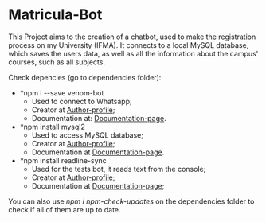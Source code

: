 # Matricula-Bot
This Project aims to the creation of a chatbot, used to make the registration process on my University (IFMA).
It connects to a local MySQL database, which saves the users data, as well as all the information about the campus' courses, such as all subjects.

Check depencies (go to dependencies folder):
- *npm i --save venom-bot
  - Used to connect to Whatsapp; 
  - Creator at [Author-profile](https://github.com/orkestral);
  - Documentation at: [Documentation-page](https://orkestral.github.io/venom/index.html).
- *npm install mysql2
  - Used to access MySQL database; 
  - Creator at [Author-profile](https://github.com/anseki);
  - Documentation at [Documentation-page](https://github.com/sidorares/node-mysql2).
- *npm install readline-sync
  - Used for the tests bot, it reads text from the console;
  - Creator at [Author-profile](https://github.com/sidorares); 
  - Documentation at [Documentation-page](https://github.com/anseki/readline-sync);  

You can also use *npm i npm-check-updates* on the dependencies folder to check if all of them are up to date.
